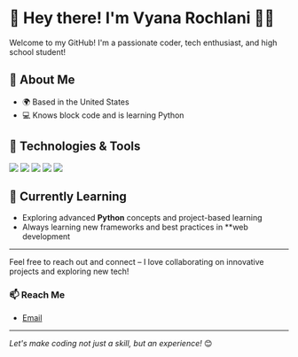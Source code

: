 
# 👋 Hey there! I'm Vyana Rochlani 👨‍💻

Welcome to my GitHub! I'm a passionate coder, tech enthusiast, and high school student!


## 🚀 About Me

- 🌍 Based in the United States
- 💻 Knows block code and is learning Python

## 🔧 Technologies & Tools

<p>
  <img src="https://img.shields.io/badge/Python-3776AB?style=for-the-badge&logo=python&logoColor=white" />
  <img src="https://img.shields.io/badge/JavaScript-F7DF1E?style=for-the-badge&logo=javascript&logoColor=black" />
  <img src="https://img.shields.io/badge/HTML-E34F26?style=for-the-badge&logo=html5&logoColor=white" />
  <img src="https://img.shields.io/badge/CSS-1572B6?style=for-the-badge&logo=css3&logoColor=white" />
  <img src="https://img.shields.io/badge/AWS-232F3E?style=for-the-badge&logo=amazon-aws&logoColor=white" />
  <!-- Add more badges for your tech stack here -->

## 🎯 Currently Learning

- Exploring advanced **Python** concepts and project-based learning
- Always learning new frameworks and best practices in **web development

---

Feel free to reach out and connect – I love collaborating on innovative projects and exploring new tech!

### 📫 Reach Me
- [Email](mailto:vyana.rochlani@gmail.com)


---

*Let's make coding not just a skill, but an experience!* 😊
